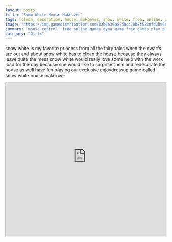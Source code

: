 ```yaml
---
layout: posts
title: "Snow White House Makeover"
tags: [clean, decoration, house, makeover, snow, white, free, online, games, oyna, game, free, games, play, play, games]
image: "https://img.gamedistribution.com/82b0639a82d0cc70b8f5830fd2b06868.jpg"
summary: "mouse control  free online games oyna game free games play play games"
category: "Girls"
---
```


snow white is my favorite princess from all the fairy tales when the dwarfs are out and about snow white has to clean the house because they always leave quite the mess snow white would really love some help with the work load for the day because she would like to surprise them and redecorate the house as well have fun playing our exclusive enjoydressup game called snow white house makeover

<iframe width="100%" height="480px;" src="https://flash.gamedistribution.com?game=82b0639a82d0cc70b8f5830fd2b06868"></iframe>